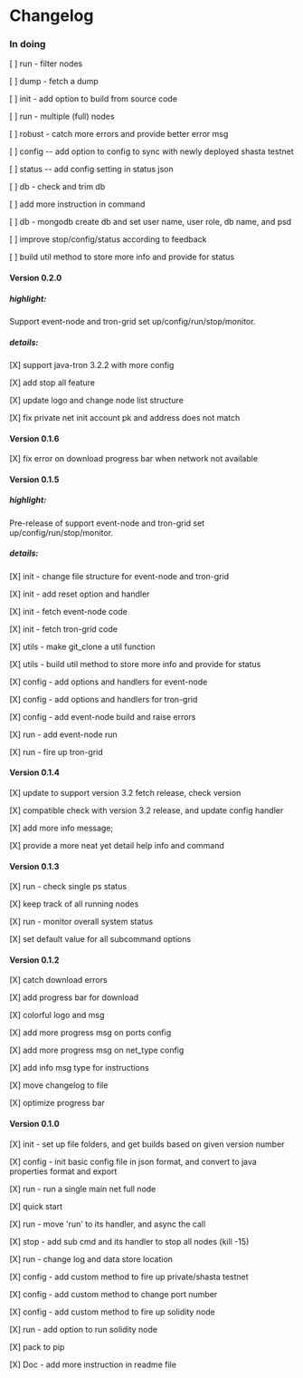 # Changelog

### In doing

[ ] run - filter nodes

[ ] dump - fetch a dump

[ ] init - add option to build from source code

[ ] run - multiple (full) nodes

[ ] robust - catch more errors and provide better error msg

[ ] config -- add option to config to sync with newly deployed shasta testnet

[ ] status -- add config setting in status json

[ ] db - check and trim db

[ ] add more instruction in command

[ ] db - mongodb create db and set user name, user role, db name, and psd

[ ] improve stop/config/status according to feedback

[ ] build util method to store more info and provide for status

#### Version 0.2.0

##### highlight:

Support event-node and tron-grid set up/config/run/stop/monitor.

##### details:

[X] support java-tron 3.2.2 with more config

[X] add stop all feature

[X] update logo and change node list structure

[X] fix private net init account pk and address does not match

#### Version 0.1.6

[X] fix error on download progress bar when network not available

#### Version 0.1.5

##### highlight:

Pre-release of support event-node and tron-grid set up/config/run/stop/monitor.

##### details:

[X] init - change file structure for event-node and tron-grid

[X] init - add reset option and handler

[X] init - fetch event-node code

[X] init - fetch tron-grid code

[X] utils - make git_clone a util function

[X] utils - build util method to store more info and provide for status

[X] config - add options and handlers for event-node

[X] config - add options and handlers for tron-grid

[X] config - add event-node build and raise errors

[X] run - add event-node run

[X] run - fire up tron-grid

#### Version 0.1.4

[X] update to support version 3.2 fetch release, check version

[X] compatible check with version 3.2 release, and update config handler

[X] add more info message;

[X] provide a more neat yet detail help info and command

#### Version 0.1.3

[X] run - check single ps status

[X] keep track of all running nodes

[X] run - monitor overall system status

[X] set default value for all subcommand options

#### Version 0.1.2

[X] catch download errors

[X] add progress bar for download

[X] colorful logo and msg

[X] add more progress msg on ports config

[X] add more progress msg on net_type config

[X] add info msg type for instructions

[X] move changelog to file

[X] optimize progress bar

#### Version 0.1.0

[X] init - set up file folders, and get builds based on given version number

[X] config - init basic config file in json format, and convert to java properties format and export

[X] run - run a single main net full node

[X] quick start

[X] run - move 'run' to its handler, and async the call 

[X] stop - add sub cmd and its handler to stop all nodes (kill -15)

[X] run - change log and data store location

[X] config - add custom method to fire up private/shasta testnet

[X] config - add custom method to change port number

[X] config - add custom method to fire up solidity node

[X] run - add option to run solidity node

[X] pack to pip

[X] Doc - add more instruction in readme file